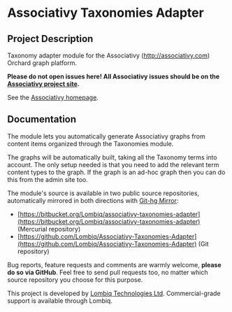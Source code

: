 # Associativy Taxonomies Adapter



## Project Description

Taxonomy adapter module for the Associativy (http://associativy.com) Orchard graph platform.

**Please do not open issues here! All Associativy issues should be on the [Associativy project site](https://bitbucket.org/Lombiq/associativy/).**

See the [Associativy homepage](http://associativy.com/).


## Documentation

The module lets you automatically generate Associativy graphs from content items organized through the Taxonomies module.

The graphs will be automatically built, taking all the Taxonomy terms into account. The only setup needed is that you need to add the relevant term content types to the graph. If the graph is an ad-hoc graph then you can do this from the admin site too.

The module's source is available in two public source repositories, automatically mirrored in both directions with [Git-hg Mirror](https://githgmirror.com):

- [https://bitbucket.org/Lombiq/associativy-taxonomies-adapter](https://bitbucket.org/Lombiq/associativy-taxonomies-adapter) (Mercurial repository)
- [https://github.com/Lombiq/Associativy-Taxonomies-Adapter](https://github.com/Lombiq/Associativy-Taxonomies-Adapter) (Git repository)

Bug reports, feature requests and comments are warmly welcome, **please do so via GitHub**.
Feel free to send pull requests too, no matter which source repository you choose for this purpose.

This project is developed by [Lombiq Technologies Ltd](http://lombiq.com/). Commercial-grade support is available through Lombiq.
